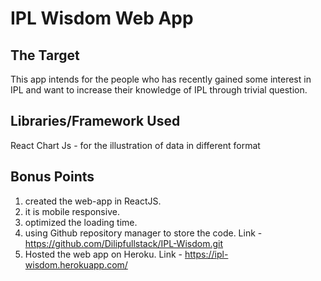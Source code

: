 # IPL Wisdom Web App

## The Target
This app intends for the people who has recently gained some interest in IPL and want to increase their knowledge of IPL through trivial question.

## Libraries/Framework Used
React
Chart Js -  for the illustration of data in different format

## Bonus Points
1. created the web-app in ReactJS.
2. it is mobile responsive.
3. optimized the loading time.
4. using Github repository manager to store the code. Link - https://github.com/Dilipfullstack/IPL-Wisdom.git
5. Hosted the web app on Heroku. Link - https://ipl-wisdom.herokuapp.com/